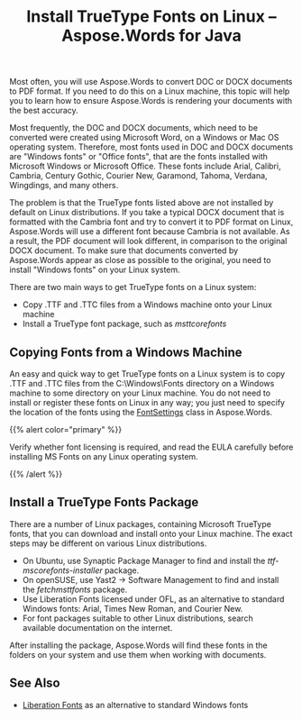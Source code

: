 ﻿---
title: Install TrueType Fonts on Linux – Aspose.Words for Java
articleTitle: Install TrueType Fonts on Linux
linktitle: Install TrueType Fonts on Linux
description: "Aspose.Words for Java enables rendering a document created using Microsoft Word on a Linux machine with the best accuracy."
type: docs
weight: 20
url: /java/install-truetype-fonts-on-linux/
aliases: [/java/installing-truetype-fonts-on-linux/]
---

Most often, you will use Aspose.Words to convert DOC or DOCX documents to PDF format. If you need to do this on a Linux machine, this topic will help you to learn how to ensure Aspose.Words is rendering your documents with the best accuracy.

Most frequently, the DOC and DOCX documents, which need to be converted were created using Microsoft Word, on a Windows or Mac OS operating system. Therefore, most fonts used in DOC and DOCX documents are "Windows fonts" or "Office fonts", that are the fonts installed with Microsoft Windows or Microsoft Office. These fonts include Arial, Calibri, Cambria, Century Gothic, Courier New, Garamond, Tahoma, Verdana, Wingdings, and many others.

The problem is that the TrueType fonts listed above are not installed by default on Linux distributions. If you take a typical DOCX document that is formatted with the Cambria font and try to convert it to PDF format on Linux, Aspose.Words will use a different font because Cambria is not available. As a result, the PDF document will look different, in comparison to the original DOCX document. To make sure that documents converted by Aspose.Words appear as close as possible to the original, you need to install "Windows fonts" on your Linux system.

There are two main ways to get TrueType fonts on a Linux system:

- Copy .TTF and .TTC files from a Windows machine onto your Linux machine
- Install a TrueType font package, such as *msttcorefonts*

## Copying Fonts from a Windows Machine

An easy and quick way to get TrueType fonts on a Linux system is to copy .TTF and .TTC files from the C:\Windows\Fonts directory on a Windows machine to some directory on your Linux machine. You do not need to install or register these fonts on Linux in any way; you just need to specify the location of the fonts using the [FontSettings](https://apireference.aspose.com/words/java/com.aspose.words/FontSettings) class in Aspose.Words.

{{% alert color="primary" %}} 

Verify whether font licensing is required, and read the EULA carefully before installing MS Fonts on any Linux operating system.

{{% /alert %}} 

## Install a TrueType Fonts Package

There are a number of Linux packages, containing Microsoft TrueType fonts, that you can download and install onto your Linux machine. The exact steps may be different on various Linux distributions.

- On Ubuntu, use Synaptic Package Manager to find and install the *ttf-mscorefonts-installer* package.
- On openSUSE, use Yast2 → Software Management to find and install the *fetchmsttfonts* package.
- Use Liberation Fonts licensed under OFL, as an alternative to standard Windows fonts: Arial, Times New Roman, and Courier New.
- For font packages suitable to other Linux distributions, search available documentation on the internet.

After installing the package, Aspose.Words will find these fonts in the folders on your system and use them when working with documents.

## See Also

- [Liberation Fonts](https://github.com/liberationfonts) as an alternative to standard Windows fonts
